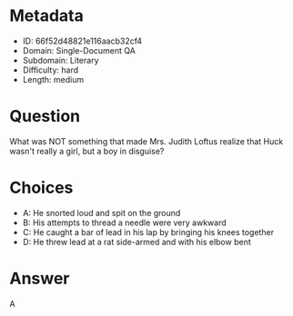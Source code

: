 # Metadata

- ID: 66f52d48821e116aacb32cf4
- Domain: Single-Document QA
- Subdomain: Literary
- Difficulty: hard
- Length: medium

# Question

What was NOT something that made Mrs. Judith Loftus realize that Huck wasn't really a girl, but a boy in disguise?

# Choices

- A: He snorted loud and spit on the ground
- B: His attempts to thread a needle were very awkward
- C: He caught a bar of lead in his lap by bringing his knees together
- D: He threw lead at a rat side-armed and with his elbow bent

# Answer

A
